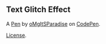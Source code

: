 Text Glitch Effect
------------------


A [Pen](https://codepen.io/oMgItSParadise/pen/GRPQYWM) by [oMgItSParadise](https://codepen.io/oMgItSParadise) on [CodePen](https://codepen.io).

[License](https://codepen.io/license/pen/GRPQYWM).